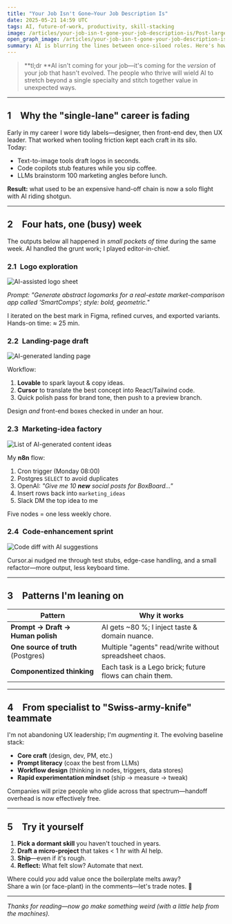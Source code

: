 ```yaml
---
title: "Your Job Isn't Gone—Your Job Description Is"
date: 2025-05-21 14:59 UTC
tags: AI, future-of-work, productivity, skill-stacking
image: /articles/your-job-isn-t-gone-your-job-description-is/Post-large.webp
open_graph_image: /articles/your-job-isn-t-gone-your-job-description-is/Post-large.webp
summary: AI is blurring the lines between once-siloed roles. Here's how I used four different skill-sets—logo design, landing-page creation, marketing ideation, and coding—in the spare slices of a single week, with AI doing the heavy lifting.
---
```


> **tl;dr **AI isn't coming for your job—it's coming for the *version* of your
> job that hasn't evolved. The people who thrive will wield AI to stretch
> beyond a single specialty and stitch together value in unexpected ways.

---

## 1 Why the "single-lane" career is fading

Early in my career I wore tidy labels—designer, then front-end dev, then UX
leader. That worked when tooling friction kept each craft in its silo.  
Today:

* Text-to-image tools draft logos in seconds.  
* Code copilots stub features while you sip coffee.  
* LLMs brainstorm 100 marketing angles before lunch.

**Result:** what used to be an expensive hand-off chain is now a solo flight
with AI riding shotgun.

---

## 2 Four hats, one (busy) week

The outputs below all happened in *small pockets of time* during the same week.
AI handled the grunt work; I played editor-in-chief.

### 2.1 Logo exploration

![AI-assisted logo sheet](/articles/your-job-isn-t-gone-your-job-description-is/logos.webp "Logo concepts generated with Midjourney + Figma tweaks")

*Prompt:* *"Generate abstract logomarks for a real-estate market-comparison app
called 'SmartComps'; style: bold, geometric."*

I iterated on the best mark in Figma, refined curves, and exported variants.
Hands-on time: ≈ 25 min.

### 2.2 Landing-page draft

![AI-generated landing page](/articles/your-job-isn-t-gone-your-job-description-is/boxboard-lp.webp "Landing page scaffolded with Lovable + Cursor and styled in Tailwind")

Workflow:

1. **Lovable** to spark layout & copy ideas.  
2. **Cursor** to translate the best concept into React/Tailwind code.  
3. Quick polish pass for brand tone, then push to a preview branch.

Design *and* front-end boxes checked in under an hour.

### 2.3 Marketing-idea factory

![List of AI-generated content ideas](/articles/your-job-isn-t-gone-your-job-description-is/ideas.webp "Notion board filled by n8n + OpenAI")

My **n8n** flow:

1. Cron trigger (Monday 08:00)  
2. Postgres `SELECT` to avoid duplicates  
3. OpenAI: *"Give me 10 **new** social posts for BoxBoard..."*  
4. Insert rows back into `marketing_ideas`  
5. Slack DM the top idea to me

Five nodes = one less weekly chore.

### 2.4 Code-enhancement sprint

![Code diff with AI suggestions](/articles/your-job-isn-t-gone-your-job-description-is/code.webp "Cursor.ai pair-programming session")

Cursor.ai nudged me through test stubs, edge-case handling, and a small
refactor—more output, less keyboard time.

---

## 3 Patterns I'm leaning on

| Pattern | Why it works |
|---------|--------------|
| **Prompt → Draft → Human polish** | AI gets ~80 %; I inject taste & domain nuance. |
| **One source of truth** (Postgres) | Multiple "agents" read/write without spreadsheet chaos. |
| **Componentized thinking** | Each task is a Lego brick; future flows can chain them. |

---

## 4 From specialist to "Swiss-army-knife" teammate

I'm not abandoning UX leadership; I'm *augmenting* it. The evolving baseline
stack:

* **Core craft** (design, dev, PM, etc.)  
* **Prompt literacy** (coax the best from LLMs)  
* **Workflow design** (thinking in nodes, triggers, data stores)  
* **Rapid experimentation mindset** (ship → measure → tweak)

Companies will prize people who glide across that spectrum—handoff overhead is
now effectively free.

---

## 5 Try it yourself

1. **Pick a dormant skill** you haven't touched in years.  
2. **Draft a micro-project** that takes < 1 hr with AI help.  
3. **Ship**—even if it's rough.  
4. **Reflect:** What felt slow? Automate that next.

Where could *you* add value once the boilerplate melts away?  
Share a win (or face-plant) in the comments—let's trade notes. 🚀

---

*Thanks for reading—now go make something weird (with a little help from the
machines).*